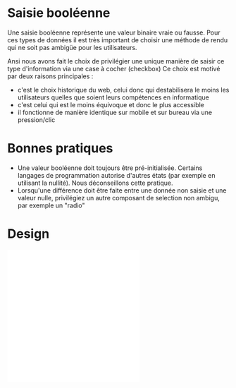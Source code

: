 # Saisie booléenne

Une saisie booléenne représente une valeur binaire vraie ou fausse.
Pour ces types de données il est très important de choisir une méthode de rendu qui ne soit pas ambigüe pour les utilisateurs.

Ansi nous avons fait le choix de privilégier une unique manière de saisir ce type d'information via une case à cocher (checkbox)
Ce choix est motivé par deux raisons principales :

- c'est le choix historique du web, celui donc qui destabilisera le moins les utilisateurs quelles que soient leurs compétences en informatique
- c'est celui qui est le moins équivoque et donc le plus accessible
- il fonctionne de manière identique sur mobile et sur bureau via une pression/clic

# Bonnes pratiques

- Une valeur booléenne doit toujours être pré-initialisée. Certains langages de programmation autorise d'autres états (par exemple en utilisant la nullité). Nous déconseillons cette pratique.
- Lorsqu'une différence doit être faite entre une donnée non saisie et une valeur nulle, privilégiez un autre composant de selection non ambigu, par exemple un "radio" 


# Design

<iframe src="/design-system/iframes/molecules/boolean-input.html" height="300px" scrolling="no" style="border:none;" ></iframe>